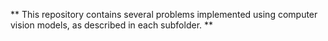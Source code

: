 ** This repository contains several problems implemented using computer vision models, as described in each subfolder. **